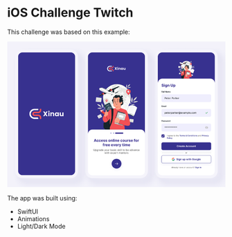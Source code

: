 # iOS Challenge Twitch

This challenge was based on this example:

![Example](docs/image.png)

The app was built using:

- SwiftUI
- Animations
- Light/Dark Mode
